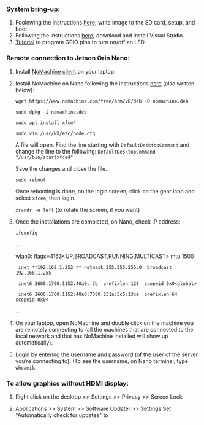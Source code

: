 ### System bring-up:
1. Foolowing the instructions [here](https://developer.nvidia.com/embedded/learn/get-started-jetson-orin-nano-devkit#prepare); write image to the SD card, setup, and boot.
2. Following the instructions [here](https://www.youtube.com/watch?v=IbRmYCpF_ws); download and install Visual Studio.
3. [Tutorial](https://www.youtube.com/watch?v=JGMrDXCT_VM) to program GPIO pins to turn on/off an LED.

### Remote connection to Jetson Orin Nano:
1. Install [NoMachine client](https://www.nomachine.com/product&p=NoMachine%20Enterprise%20Client) on your laptop.
2. Install NoMachine on Nano following the instructions [here](https://kb.nomachine.com/AR02R01074) (also written below):
   
   `wget https://www.nomachine.com/free/arm/v8/deb -O nomachine.deb`

   `sudo dpkg -i nomachine.deb`

   `sudo apt install xfce4`  

   `sudo vim /usr/NX/etc/node.cfg`

   A file will open. Find the line starting with `DefaultDesktopCommand` and change the line to the following: `DefaultDesktopCommand "/usr/bin/startxfce4"`
   
   Save the changes and close the file.

   `sudo reboot`

   Once rebooting is done, on the login screen, click on the gear icon and select `xfce4`, then login.

   `xrandr -o left` (to rotate the screen, if you want)


4. Once the installations are completed, on Nano, check IP address:
   
   `ifconfig`
   
   ...
   
   wlan0: flags=4163<UP,BROADCAST,RUNNING,MULTICAST>  mtu 1500
   
        inet **192.168.1.252 ** netmask 255.255.255.0  broadcast 192.168.1.255
   
        inet6 2600:1700:1152:40a0::3b  prefixlen 128  scopeid 0x0<global>
   
        inet6 2600:1700:1152:40a0:7380:231a:5c5:13ce  prefixlen 64  scopeid 0x0<
   
   ...

5. On your laptop, open NoMachine and double click on the machine you are remotely connecting to (all the machines that are connected to the local network and that has NoMachine installed will show up automatically).
   

6. Login by entering the username and password (of the user of the server you’re connecting to). (To see the username, on Nano terminal, type `whoami`).

  
### To allow graphics without HDMI display:

1. Right click on the desktop >> Settings >> Privacy >> Screen Lock

2. Applications >> System >> Software Updater >> Settings
   Set "Automatically check for updates" to 

   
